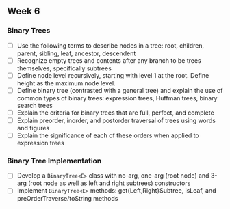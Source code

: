## Week 6

### Binary Trees

* [ ] Use the following terms to describe nodes in a tree: root, children, parent, sibling, leaf, ancestor, descendent
* [ ] Recognize empty trees and contents after any branch to be trees themselves, specifically subtrees
* [ ] Define node level recursively, starting with level 1 at the root. Define height as the maximum node level.
* [ ] Define binary tree (contrasted with a general tree) and explain the use of common types of binary trees: expression trees, Huffman trees, binary search trees
* [ ] Explain the criteria for binary trees that are full, perfect, and complete
* [ ] Explain preorder, inorder, and postorder traversal of trees using words and figures
* [ ] Explain the significance of each of these orders when applied to expression trees

### Binary Tree Implementation

* [ ] Develop a `BinaryTree<E>` class with no-arg, one-arg (root node) and 3-arg (root node as well as left and right subtrees) constructors
* [ ] Implement `BinaryTree<E>` methods: get{Left,Right}Subtree, isLeaf, and preOrderTraverse/toString methods
